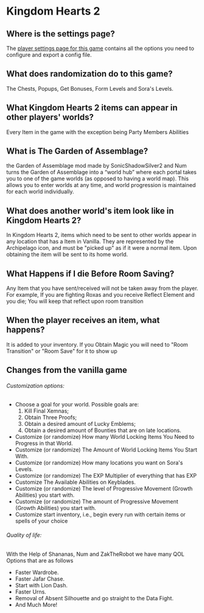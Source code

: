 # Kingdom Hearts 2

## Where is the settings page?

The [player settings page for this game](../player-settings) contains all the options you need to configure and export a
config file.

## What does randomization do to this game?
The Chests, Popups, Get Bonuses, Form Levels and Sora's Levels.


## What Kingdom Hearts 2 items can appear in other players' worlds?

Every Item in the game with the exception being Party Members Abilities 

## What is The Garden of Assemblage?

the Garden of Assemblage mod made by SonicShadowSilver2 and Num turns the Garden of Assemblage into a “world hub” where each 
portal takes you to one of the game worlds (as opposed to having a world map). 
This allows you to enter worlds at any time, and world progression 
is maintained for each world individually.

## What does another world's item look like in Kingdom Hearts 2?

In Kingdom Hearts 2, items which need to be sent to other worlds appear in any location that has a Item in Vanilla. They are
represented by the Archipelago icon, and must be "picked up" as if it were a normal item. Upon obtaining
the item will be sent to its home world.

## What Happens if I die Before Room Saving?
Any Item that you have sent/received will not be taken away from the player.
For example, If you are fighting Roxas and you receive Reflect Element and you die; You will keep that reflect upon room transition 

## When the player receives an item, what happens?

It is added to your inventory. If you Obtain Magic you will need to "Room Transition" or "Room Save" for it to show up


## Changes from the vanilla game

###### Customization options:

- Choose a goal for your world. Possible goals are: 
  1) Kill Final Xemnas; 
  2) Obtain Three Proofs;
  3) Obtain a desired amount of Lucky Emblems; 
  4) Obtain a desired amount of Bounties that are on late locations.
- Customize (or randomize) How many World Locking Items You Need to Progress in that World.
- Customize (or randomize) The Amount of World Locking Items You Start With.
- Customize (or randomize) How many locations you want on Sora's Levels.
- Customize (or randomize) The EXP Multiplier of everything that has EXP
- Customize The Available Abilities on Keyblades. 
- Customize (or randomize) The level of Progressive Movement (Growth Abilities) you start with.
- Customize (or randomize) The amount of Progressive Movement (Growth Abilities) you start with.
- Customize start inventory, i.e., begin every run with certain items or spells of your choice


###### Quality of life:
With the Help of Shananas, Num and ZakTheRobot we have many QOL Options that are as follows
- Faster Wardrobe.
- Faster Jafar Chase.
- Start with Lion Dash.
- Faster Urns.
- Removal of Absent Silhouette and go straight to the Data Fight.
- And Much More!




